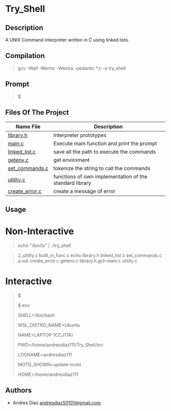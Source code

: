 # Try_Shell

## Description
A UNIX Command interpreter written in C using linked lists.

## Compilation 

> gcc -Wall -Werror -Wextra -pedantic *.c -o try_shell

## Prompt

> $

## Files Of The Project

Name File | Description
------------- | -------------
[library.h](./src/library.h) | Interpreter prototypes
[main.c](./src/main.c)    | Execute main function and print the prompt
[linked_list.c](./src/linked_list.c) | save all the path to execute the commands
[getenv.c](./src/getenv.c) | get enviroment
[set_commands.c](./src/set_commands.c) | tokenize the string to call the commands
[utility.c](./src/utility.c) | functions of own implementation of the standard library
[create_error.c](./src/create_error.c)| create a message of error

## Usage

# Non-Interactive
> echo "/bin/ls" | ./try_shell

> 2_utility.c  built_in_func.c  echo      library.h      linked_list.c  set_commands.c
a.out        create_error.c   getenv.c  library.h.gch  main.c         utility.c

# Interactive
>$
>
>$ env
>
>SHELL=/bin/bash
>
>WSL_DISTRO_NAME=Ubuntu
>
>NAME=LAPTOP-1CCJ17A1
>
>PWD=/home/andresdiaz111/Try_Shell/src
>
>LOGNAME=andresdiaz111
>
>MOTD_SHOWN=update-motd
>
>HOME=/home/andresdiaz111

## Authors
* Andres Diaz <andresdiaz50101@gmail.com>
